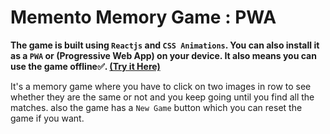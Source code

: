 # Memento Memory Game : PWA

**The game is built using `Reactjs` and `CSS Animations`. You can also install it as a `PWA` or (Progressive Web App) on your device. It also means you can use the game offline✅. [(Try it Here)](https://memento-memory-game.netlify.app/)**

It's a memory game where you have to click on two images in row to see whether they are the same or not and you keep going until you find all the matches. also the game has a `New Game` button which you can reset the game if you want.
